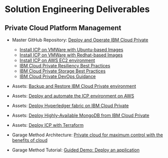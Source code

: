 # Solution Engineering Deliverables

## Private Cloud Platform Management

- Master GitHub Repository: [Deploy and Operate IBM Cloud Private](https://github.com/ibm-cloud-architecture/refarch-privatecloud)
  - [Install ICP on VMWare with Ubuntu-based Images](https://github.com/ibm-cloud-architecture/refarch-privatecloud/blob/master/Installing_ICp_on_prem_ubuntu.md)
  - [Install ICP on VMWare with Redhat-based Images](https://github.com/ibm-cloud-architecture/refarch-privatecloud/blob/master/rhel_install/Installing_ICP_on_prem_rhel.md)
  - [Install ICP on AWS EC2 environment](https://github.com/ibm-cloud-architecture/refarch-privatecloud/blob/master/Installing_ICp_on_aws.md)
  - [IBM Cloud Private Resiliency Best Practices](https://github.com/ibm-cloud-architecture/refarch-privatecloud/tree/master/Resiliency)
  - [IBM Cloud Private Storage Best Practices](https://github.com/ibm-cloud-architecture/refarch-privatecloud/blob/master/ICp-Storage_best_practice.md)
  - [IBM Cloud Private DevOps Guidance](https://github.com/ibm-cloud-architecture/refarch-privatecloud/blob/master/Implementing%20DevOps%20for%20IBM%20Cloud.private.md)

- Assets: [Backup and Restore IBM Cloud Private environment](https://github.com/ibm-cloud-architecture/icp-backup)
- Assets: [Deploy and automate the ICP environment on AWS](https://github.ibm.com/CASE/icp-aws-hertz)
- Assets: [Deploy Hyperledger fabric on IBM Cloud Private](https://github.com/ibm-cloud-architecture/refarch-privatecloud-blockchain)
- Assets: [Deploy Highly-Available MongoDB from IBM Cloud Private](https://github.com/ibm-cloud-architecture/refarch-icp-mongodb)
- Assets: [Deploy ICP with Terraform](https://github.com/ibm-cloud-architecture/terraform-module-icp-deploy)

- Garage Method Architecture: [Private cloud for maximum control with the benefits of cloud](https://www.ibm.com/cloud/garage/content/architecture/private-cloud)
- Garage Method Tutorial: [Guided Demo: Deploy an application](https://www.ibm.com/cloud/garage/demo/try-private-cloud-install-an-app)
